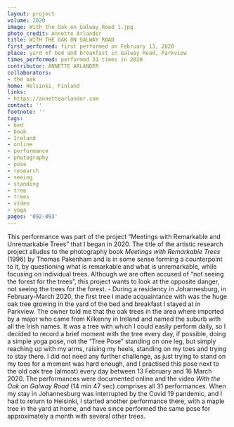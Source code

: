 ```yaml
---
layout: project
volume: 2020
image: With_the_Oak_on_Galway_Road_1.jpg
photo_credit: Annette Arlander
title: WITH THE OAK ON GALWAY ROAD
first_performed: first performed on February 13, 2020
place: yard of bed and breakfast in Galway Road, Parkview
times_performed: performed 31 times in 2020
contributor: ANNETTE ARLANDER
collaborators:
- the oak
home: Helsinki, Finland
links:
- https://annettearlander.com
contact: ''
footnote: ''
tags:
- bed
- book
- Ireland
- online
- performance
- photography
- pose
- research
- seeing
- standing
- tree
- trees
- video
- yoga
pages: '092-093'
---
```


This performance was part of the project “Meetings with Remarkable and Unremarkable Trees” that I began in 2020. The title of the artistic research project alludes to the photography book *Meetings with Remarkable Trees* (1996) by Thomas Pakenham and is in some sense forming a counterpoint to it, by questioning what is remarkable and what is unremarkable, while focusing on individual trees. Although we are often accused of “not seeing the forest for the trees”, this project wants to look at the opposite danger, not seeing the trees for the forest. - During a residency in Johannesburg, in February-March 2020, the first tree I made acquaintance with was the huge oak tree growing in the yard of the bed and breakfast I stayed at in Parkview. The owner told me that the oak trees in the area where imported by a major who came from Kilkenny in Ireland and named the suburb with all the Irish names. It was a tree with which I could easily perform daily, so I decided to record a brief moment with the tree every day, if possible, doing a simple yoga pose, not the “Tree Pose” standing on one leg, but simply reaching up with my arms, raising my heels, standing on my toes and trying to stay there. I did not need any further challenge, as just trying to stand on my toes for a moment was hard enough, and I practised this pose next to the old oak tree (almost) every day between 13 February and 16 March 2020. The performances were documented online and the video *With the Oak on Galway Road* (14 min 47 sec) comprises all 31 performances. When my stay in Johannesburg was interrupted by the Covid 19 pandemic, and I had to return to Helsinki, I started another performance there, with a maple tree in the yard at home, and have since performed the same pose for approximately a month with several other trees.
